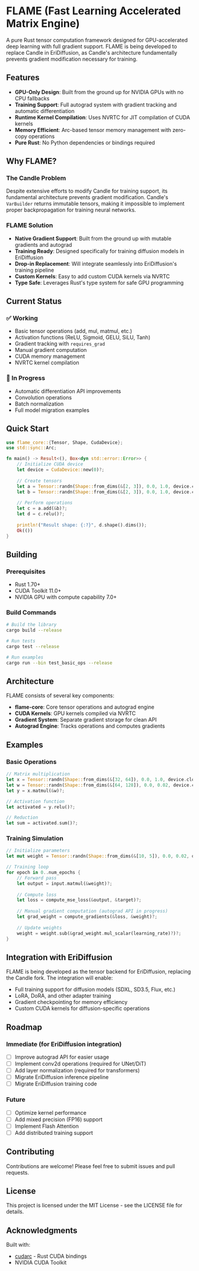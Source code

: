 # FLAME (Fast Learning Accelerated Matrix Engine)

A pure Rust tensor computation framework designed for GPU-accelerated deep learning with full gradient support. FLAME is being developed to replace Candle in EriDiffusion, as Candle's architecture fundamentally prevents gradient modification necessary for training.

## Features

- **GPU-Only Design**: Built from the ground up for NVIDIA GPUs with no CPU fallbacks
- **Training Support**: Full autograd system with gradient tracking and automatic differentiation
- **Runtime Kernel Compilation**: Uses NVRTC for JIT compilation of CUDA kernels
- **Memory Efficient**: Arc-based tensor memory management with zero-copy operations
- **Pure Rust**: No Python dependencies or bindings required

## Why FLAME?

### The Candle Problem
Despite extensive efforts to modify Candle for training support, its fundamental architecture prevents gradient modification. Candle's `VarBuilder` returns immutable tensors, making it impossible to implement proper backpropagation for training neural networks.

### FLAME Solution
- **Native Gradient Support**: Built from the ground up with mutable gradients and autograd
- **Training Ready**: Designed specifically for training diffusion models in EriDiffusion
- **Drop-in Replacement**: Will integrate seamlessly into EriDiffusion's training pipeline
- **Custom Kernels**: Easy to add custom CUDA kernels via NVRTC
- **Type Safe**: Leverages Rust's type system for safe GPU programming

## Current Status

### ✅ Working
- Basic tensor operations (add, mul, matmul, etc.)
- Activation functions (ReLU, Sigmoid, GELU, SiLU, Tanh)
- Gradient tracking with `requires_grad`
- Manual gradient computation
- CUDA memory management
- NVRTC kernel compilation

### 🚧 In Progress
- Automatic differentiation API improvements
- Convolution operations
- Batch normalization
- Full model migration examples

## Quick Start

```rust
use flame_core::{Tensor, Shape, CudaDevice};
use std::sync::Arc;

fn main() -> Result<(), Box<dyn std::error::Error>> {
    // Initialize CUDA device
    let device = CudaDevice::new(0)?;
    
    // Create tensors
    let a = Tensor::randn(Shape::from_dims(&[2, 3]), 0.0, 1.0, device.clone())?;
    let b = Tensor::randn(Shape::from_dims(&[2, 3]), 0.0, 1.0, device.clone())?;
    
    // Perform operations
    let c = a.add(&b)?;
    let d = c.relu()?;
    
    println!("Result shape: {:?}", d.shape().dims());
    Ok(())
}
```

## Building

### Prerequisites
- Rust 1.70+
- CUDA Toolkit 11.0+
- NVIDIA GPU with compute capability 7.0+

### Build Commands
```bash
# Build the library
cargo build --release

# Run tests
cargo test --release

# Run examples
cargo run --bin test_basic_ops --release
```

## Architecture

FLAME consists of several key components:

- **flame-core**: Core tensor operations and autograd engine
- **CUDA Kernels**: GPU kernels compiled via NVRTC
- **Gradient System**: Separate gradient storage for clean API
- **Autograd Engine**: Tracks operations and computes gradients

## Examples

### Basic Operations
```rust
// Matrix multiplication
let x = Tensor::randn(Shape::from_dims(&[32, 64]), 0.0, 1.0, device.clone())?;
let w = Tensor::randn(Shape::from_dims(&[64, 128]), 0.0, 0.02, device.clone())?;
let y = x.matmul(&w)?;

// Activation function
let activated = y.relu()?;

// Reduction
let sum = activated.sum()?;
```

### Training Simulation
```rust
// Initialize parameters
let mut weight = Tensor::randn(Shape::from_dims(&[10, 5]), 0.0, 0.02, device.clone())?;

// Training loop
for epoch in 0..num_epochs {
    // Forward pass
    let output = input.matmul(&weight)?;
    
    // Compute loss
    let loss = compute_mse_loss(&output, &target)?;
    
    // Manual gradient computation (autograd API in progress)
    let grad_weight = compute_gradients(&loss, &weight)?;
    
    // Update weights
    weight = weight.sub(&grad_weight.mul_scalar(learning_rate)?)?;
}
```

## Integration with EriDiffusion

FLAME is being developed as the tensor backend for EriDiffusion, replacing the Candle fork. The integration will enable:

- Full training support for diffusion models (SDXL, SD3.5, Flux, etc.)
- LoRA, DoRA, and other adapter training
- Gradient checkpointing for memory efficiency
- Custom CUDA kernels for diffusion-specific operations

## Roadmap

### Immediate (for EriDiffusion integration)
- [ ] Improve autograd API for easier usage
- [ ] Implement conv2d operations (required for UNet/DiT)
- [ ] Add layer normalization (required for transformers)
- [ ] Migrate EriDiffusion inference pipeline
- [ ] Migrate EriDiffusion training code

### Future
- [ ] Optimize kernel performance
- [ ] Add mixed precision (FP16) support
- [ ] Implement Flash Attention
- [ ] Add distributed training support

## Contributing

Contributions are welcome! Please feel free to submit issues and pull requests.

## License

This project is licensed under the MIT License - see the LICENSE file for details.

## Acknowledgments

Built with:
- [cudarc](https://github.com/coreylowman/cudarc) - Rust CUDA bindings
- NVIDIA CUDA Toolkit